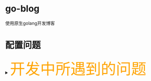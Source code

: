 # go-blog
使用原生golang开发博客


# 配置问题



<details>
<summary><font size="20" color="orange">开发中所遇到的问题</font></summary>
<pre><code>
- 问题1：未更改golang语句中的连接数据库密码，导致不能正确连接数据库。
![图片](https://user-images.githubusercontent.com/102449999/184500068-d84b5dde-fbd1-4c6d-bd1b-1d2a9ecd0040.png)
<img src="https://user-images.githubusercontent.com/102449999/184500068-d84b5dde-fbd1-4c6d-bd1b-1d2a9ecd0040.png">
</code></pre>
</details>

